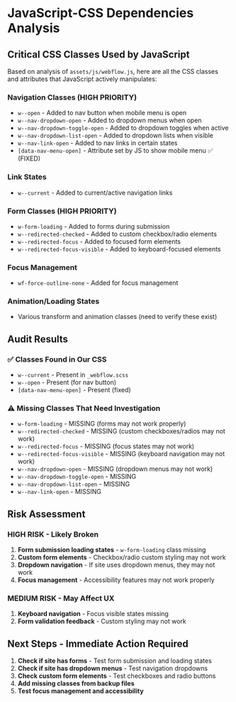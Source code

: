 # JavaScript-CSS Dependencies Analysis

## Critical CSS Classes Used by JavaScript

Based on analysis of `assets/js/webflow.js`, here are all the CSS classes and attributes that JavaScript actively manipulates:

### Navigation Classes (HIGH PRIORITY)
- `w--open` - Added to nav button when mobile menu is open
- `w--nav-dropdown-open` - Added to dropdown menus when open
- `w--nav-dropdown-toggle-open` - Added to dropdown toggles when active
- `w--nav-dropdown-list-open` - Added to dropdown lists when visible
- `w--nav-link-open` - Added to nav links in certain states
- `[data-nav-menu-open]` - Attribute set by JS to show mobile menu ✅ (FIXED)

### Link States
- `w--current` - Added to current/active navigation links

### Form Classes (HIGH PRIORITY)
- `w-form-loading` - Added to forms during submission
- `w--redirected-checked` - Added to custom checkbox/radio elements
- `w--redirected-focus` - Added to focused form elements
- `w--redirected-focus-visible` - Added to keyboard-focused elements

### Focus Management
- `wf-force-outline-none` - Added for focus management

### Animation/Loading States
- Various transform and animation classes (need to verify these exist)

## Audit Results

### ✅ Classes Found in Our CSS
- `w--current` - Present in `_webflow.scss`
- `w--open` - Present (for nav button)
- `[data-nav-menu-open]` - Present (fixed)

### ⚠️ Missing Classes That Need Investigation
- `w-form-loading` - MISSING (forms may not work properly)
- `w--redirected-checked` - MISSING (custom checkboxes/radios may not work)
- `w--redirected-focus` - MISSING (focus states may not work)
- `w--redirected-focus-visible` - MISSING (keyboard navigation may not work)
- `w--nav-dropdown-open` - MISSING (dropdown menus may not work)
- `w--nav-dropdown-toggle-open` - MISSING
- `w--nav-dropdown-list-open` - MISSING
- `w--nav-link-open` - MISSING

## Risk Assessment

### HIGH RISK - Likely Broken
1. **Form submission loading states** - `w-form-loading` class missing
2. **Custom form elements** - Checkbox/radio custom styling may not work
3. **Dropdown navigation** - If site uses dropdown menus, they may not work
4. **Focus management** - Accessibility features may not work properly

### MEDIUM RISK - May Affect UX
1. **Keyboard navigation** - Focus visible states missing
2. **Form validation feedback** - Custom styling may not work

## Next Steps - Immediate Action Required

1. **Check if site has forms** - Test form submission and loading states
2. **Check if site has dropdown menus** - Test navigation dropdowns
3. **Check custom form elements** - Test checkboxes and radio buttons
4. **Add missing classes from backup files**
5. **Test focus management and accessibility**
